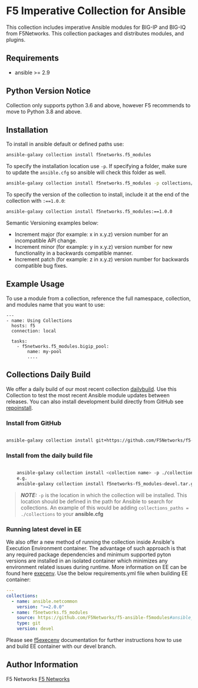 # F5 Imperative Collection for Ansible

This collection includes imperative Ansible modules for BIG-IP and BIG-IQ from F5Networks.
This collection packages and distributes modules, and plugins.

## Requirements

 - ansible >= 2.9

## Python Version Notice
Collection only supports python 3.6 and above, however F5 recommends to move to Python 3.8 and above.

## Installation
To install in ansible default or defined paths use:
```bash
ansible-galaxy collection install f5networks.f5_modules
```

To specify the installation location use `-p`. If specifying a folder, make sure to update the `ansible.cfg` so ansible will check this folder as well.
```bash
ansible-galaxy collection install f5networks.f5_modules -p collections/
```

To specify the version of the collection to install, include it at the end of the collection with `:==1.0.0`:
```bash
ansible-galaxy collection install f5networks.f5_modules:==1.0.0
```

Semantic Versioning examples below:
- Increment major (for example: x in x.y.z) version number for an incompatible API change.
- Increment minor (for example: y in x.y.z) version number for new functionality in a backwards compatible manner.
- Increment patch (for example: z in x.y.z) version number for backwards compatible bug fixes.

## Example Usage

To use a module from a collection, reference the full namespace, collection, and modules name that you want to use:

```
---
- name: Using Collections
  hosts: f5
  connection: local

  tasks:
    - f5networks.f5_modules.bigip_pool:
        name: my-pool
        ....

```

## Collections Daily Build

We offer a daily build of our most recent collection [dailybuild]. Use this Collection to test the most
recent Ansible module updates between releases. You can also install development build directly from GitHub see [repoinstall].

### Install from GitHub
```bash

ansible-galaxy collection install git+https://github.com/F5Networks/f5-ansible-bigip.git#ansible_collections/f5networks/f5_bigip
```

### Install from the daily build file
```bash

    ansible-galaxy collection install <collection name> -p ./collections
    e.g.
    ansible-galaxy collection install f5networks-f5_modules-devel.tar.gz -p ./collections
```

> **_NOTE:_**  `-p` is the location in which the collection will be installed. This location should be defined in the path for
    Ansible to search for collections. An example of this would be adding ``collections_paths = ./collections``
    to your **ansible.cfg**

### Running latest devel in EE
We also offer a new method of running the collection inside Ansible's Execution Environment container. 
The advantage of such approach is that any required package dependencies and minimum supported pyton versions are 
installed in an isolated container which minimizes any environment related issues during runtime. More information on EE
can be found here [execenv]. Use the below requirements.yml file when building EE container:

```yaml
---
collections:
  - name: ansible.netcommon
    version: ">=2.0.0"
  - name: f5networks.f5_modules
    source: https://github.com/F5Networks/f5-ansible-f5modules#ansible_collections/f5networks/f5_modules
    type: git
    version: devel
```

Please see [f5execenv] documentation for further instructions how to use and build EE container with our devel branch.


## Author Information

F5 Networks
[F5 Networks](http://www.f5.com)


[repoinstall]: https://docs.ansible.com/ansible/latest/user_guide/collections_using.html#installing-a-collection-from-a-git-repository
[dailybuild]: https://f5-ansible.s3.amazonaws.com/collections/f5networks-f5_modules-devel.tar.gz
[execenv]: https://docs.ansible.com/automation-controller/latest/html/userguide/execution_environments.html
[f5execenv]: http://clouddocs.f5.com/products/orchestration/ansible/devel/usage/exec-env.html
